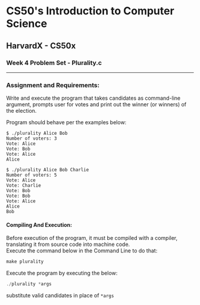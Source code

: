 # CS50's Introduction to Computer Science
## HarvardX - CS50x
### Week 4 Problem Set - Plurality.c
<hr>


### Assignment and Requirements:
Write and execute the program that takes candidates as command-line argument, prompts user for votes and print out the winner (or winners) of the election.

Program should behave per the examples below:

```
$ ./plurality Alice Bob
Number of voters: 3
Vote: Alice
Vote: Bob
Vote: Alice
Alice
```

```
$ ./plurality Alice Bob Charlie
Number of voters: 5
Vote: Alice
Vote: Charlie
Vote: Bob
Vote: Bob
Vote: Alice
Alice
Bob
```

#### Compiling And Execution:

Before execution of the program, it must be compiled with a compiler, translating it from source code into machine code.\
Execute the command below in the Command Line to do that:

```C
make plurality
```

Execute the program by executing the below:
```C
./plurality *args
```
substitute valid candidates in place of ```*args```
